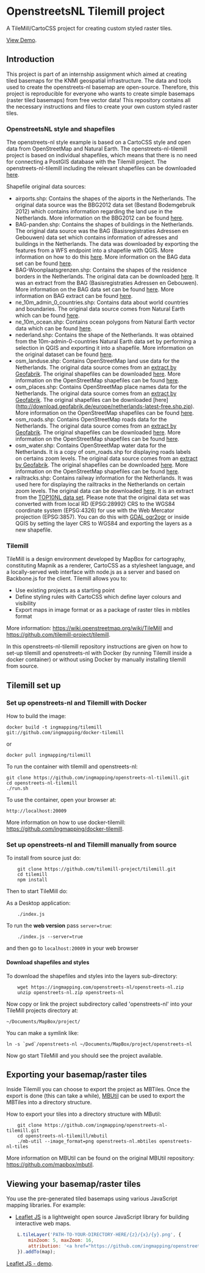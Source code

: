 # OpenstreetsNL Tilemill project

A TileMill/CartoCSS project for creating custom styled raster tiles. 

[View Demo](https://tileserver.ingmapping.com/openstreets_nl/demo.html).

## Introduction  

This project is part of an internship assignment which aimed at creating tiled basemaps for the KNMI geospatial infrastructure. The data and tools used to create the openstreets-nl basemap are open-source. Therefore, this project is reproducible for everyone who wants to create simple basemaps (raster tiled basemaps) from free vector data! This repository contains all the necessary instructions and files to create your own custom styled raster tiles. 

### OpenstreetsNL style and shapefiles
The openstreets-nl style example is based on a CartoCSS style and open data from OpenStreetMap and Natural Earth. The openstreets-nl-tilemill project is based on individual shapefiles, which means that there is no need for connecting a PostGIS database with the Tilemill project. The openstreets-nl-tilemill including the relevant shapefiles can be downloaded [here](https://ingmapping.com/openstreets-nl/openstreets-nl.zip).

Shapefile original data sources:
* airports.shp: Contains the shapes of the aiports in the Netherlands. The original data source was the BBG2012 data set  (Bestand Bodemgebruik 2012) which contains information regarding the land use in the Netherlands. More information on the BBG2012 can be found [here](https://data.overheid.nl/data/dataset/bestand-bodemgebruik-2012-shape-file).
* BAG-panden.shp: Contains the shapes of buildings in the Netherlands. The original data source was the BAG (Basisregistraties Adressen en Gebouwen) data set which contains information of adresses and buildings in the Netherlands. The data was downloaded by exporting the features from a WFS endpoint into a shapefile with QGIS. More information on how to do this [here](http://pdok-ngr.readthedocs.io/downloaden.html). More information on the BAG data set can be found [here](https://data.overheid.nl/data/dataset/basisregistratie-adressen-en-gebouwen--bag-).
* BAG-Woonplaatsgrenzen.shp: Contains the shapes of the residence borders in the Netherlands. The original data can be downloaded [here](http://www.imergis.nl/shp/BAG-Woonplaatsgrenzen-shp.zip). It was an extract from the BAG (Basisregistraties Adressen en Gebouwen). More information on the BAG data set can be found [here](https://data.overheid.nl/data/dataset/basisregistratie-adressen-en-gebouwen--bag-). More information on BAG extract can be found [here](https://www.kadaster.nl/-/bag-extract). 
* ne_10m_admin_0_countries.shp: Contains data about world countries and boundaries. The original data source comes from Natural Earth which can be found [here](https://www.naturalearthdata.com/downloads/10m-cultural-vectors/10m-admin-0-countries/).
* ne_10m_ocean.shp: Contains ocean polygons from Natural Earth vector data which can be found [here](https://www.naturalearthdata.com/downloads/10m-physical-vectors/10m-ocean/).
* nederland.shp: Contains the shape of the Netherlands. It was obtained from the 10m-admin-0-countries Natural Earth data set by performing a selection in QGIS and exporting it into a shapefile. More information on the original dataset can be found [here](https://www.naturalearthdata.com/downloads/10m-cultural-vectors/10m-admin-0-countries/). 
* osm_landuse.shp: Contains OpenStreetMap land use data for the Netherlands. The original data source comes from an [extract by Geofabrik](http://download.geofabrik.de/europe/netherlands.html). The original shapefiles can be downloaded [here](http://download.geofabrik.de/europe/netherlands-latest-free.shp.zip). More information on the OpenStreetMap shapefiles can be found [here](http://download.geofabrik.de/osm-data-in-gis-formats-free.pdf).
* osm_places.shp: Contains OpenStreetMap place names data for the Netherlands. The original data source comes from an [extract by Geofabrik](http://download.geofabrik.de/europe/netherlands.html). The original shapefiles can be downloaded [here] (http://download.geofabrik.de/europe/netherlands-latest-free.shp.zip). More information on the OpenStreetMap shapefiles can be found [here](http://download.geofabrik.de/osm-data-in-gis-formats-free.pdf).
* osm_roads.shp: Contains OpenStreetMap roads data for the Netherlands. The original data source comes from an [extract by Geofabrik](http://download.geofabrik.de/europe/netherlands.html). The original shapefiles can be downloaded [here](http://download.geofabrik.de/europe/netherlands-latest-free.shp.zip). More information on the OpenStreetMap shapefiles can be found [here](http://download.geofabrik.de/osm-data-in-gis-formats-free.pdf).
* osm_water.shp: Contains OpenStreetMap water data for the Netherlands. It is a copy of osm_roads.shp for displaying roads labels on certains zoom levels. The original data source comes from an [extract by Geofabrik](http://download.geofabrik.de/europe/netherlands.html). The original shapefiles can be downloaded [here](http://download.geofabrik.de/europe/netherlands-latest-free.shp.zip). More information on the OpenStreetMap shapefiles can be found [here](http://download.geofabrik.de/osm-data-in-gis-formats-free.pdf).
* railtracks.shp: Contains railway information for the Netherlands. It was used here for displaying the railtracks in the Netherlands on certain zoom levels. The original data can be downloaded [here](http://www.imergis.nl/shp/Top10NL_Spoor-shp.zip). It is an extract from the [TOP10NL data set](https://data.overheid.nl/data/dataset/top10nl). Please note that the original data set was converted with  from local RD (EPSG:28992) CRS to the WGS84 coordinate system (EPSG:4326) for use with the Web Mercator projection (EPSG:3857). You can do this with [GDAL ogr2ogr](http://www.gdal.org/ogr2ogr.html) or inside QGIS by setting the layer CRS to WGS84 and exporting the layers as a new shapefile. 
    
### Tilemill

TileMill is a design environment developed by MapBox for cartography, constituting Mapnik as a renderer, CartoCSS as a stylesheet language, and a locally-served web interface with node.js as a server and based on Backbone.js for the client. Tilemill allows you to:

* Use existing projects as a starting point 
* Define styling rules with CartoCSS which define layer colours and visibility
* Export maps in image format or as a package of raster tiles in mbtiles format

More information: https://wiki.openstreetmap.org/wiki/TileMill and https://github.com/tilemill-project/tilemill.

In this openstreets-nl-tilemill repository instructions are given on how to set-up tilemill and openstreets-nl with Docker (by running Tilemill inside a docker container) or without using Docker by manually installing tilemill from source.

## Tilemill set up

### Set up openstreets-nl and Tilemill with Docker 

How to build the image:

```
docker build -t ingmapping/tilemill git://github.com/ingmapping/docker-tilemill
```

or 

```
docker pull ingmapping/tilemill
```

To run the container with tilemill and openstreets-nl:

```
git clone https://github.com/ingmapping/openstreets-nl-tilemill.git
cd openstreets-nl-tilemill
./run.sh
```

To use the container, open your browser at:

```
http://localhost:20009
```

More information on how to use docker-tilemill: https://github.com/ingmapping/docker-tilemill. 

### Set up openstreets-nl and Tilemill manually from source

To install from source just do:
```
    git clone https://github.com/tilemill-project/tilemill.git
    cd tilemill
    npm install
```
Then to start TileMill do:

As a Desktop application:
```
    ./index.js 
```
To run the **web version** pass `server=true`: 
```
    ./index.js --server=true
```
and then go to `localhost:20009` in your web browser

#### Download shapefiles and styles

To download the shapefiles and styles into the layers sub-directory:

```
    wget https://ingmapping.com/openstreets-nl/openstreets-nl.zip
    unzip openstreets-nl.zip openstreets-nl
```

Now copy or link the project subdirectory called 'openstreets-nl' into
your TileMill projects directory at:

    ~/Documents/MapBox/project/

You can make a symlink like:

    ln -s `pwd`/openstreets-nl ~/Documents/MapBox/project/openstreets-nl

Now go start TileMill and you should see the project available.

## Exporting your basemap/raster tiles

Inside Tilemill you can choose to export the project as MBTiles. Once the export is done (this can take a while), [MBUtil](https://github.com/mapbox/mbutil) can be used to export the MBTiles into a directory structure.

How to export your tiles into a directory structure with MButil:

```
    git clone https://github.com/ingmapping/openstreets-nl-tilemill.git
    cd openstreets-nl-tilemill/mbutil
    ./mb-util --image_format=png openstreets-nl.mbtiles openstreets-nl-tiles
```
More information on MBUtil can be found on the original MBUtil repository: https://github.com/mapbox/mbutil. 

## Viewing your basemap/raster tiles

You use the pre-generated tiled basemaps using various JavaScript mapping libraries. For example:

* [Leaflet JS](https://leafletjs.com/) is a lightweight open source JavaScript library for building interactive web maps.

```js
	L.tileLayer('PATH-TO-YOUR-DIRECTORY-HERE/{z}/{x}/{y}.png', {
		minZoom: 5, maxZoom: 16,
		attribution: '<a href="https://github.com/ingmapping/openstreets-nl-tilemill/">Basemap created with Tilemill</a> - <a href="https:// 	www.ingmapping.com">ingmapping.com</a>'
	}).addTo(map);
```
[Leaflet JS - demo](https://tileserver.ingmapping.com/openstreets_nl/demo.html).
